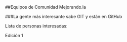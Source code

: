##Equipos de Comunidad Mejorando.la

###La gente más interesante sabe GIT y están en GitHub

Lista de personas interesadas:

Edición 1

